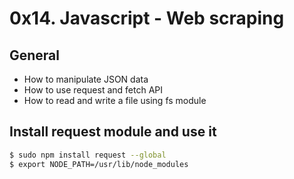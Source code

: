 # 0x14. Javascript - Web scraping

## General
* How to manipulate JSON data
* How to use request and fetch API
* How to read and write a file using fs module

## Install request module and use it
```sh
$ sudo npm install request --global
$ export NODE_PATH=/usr/lib/node_modules
```